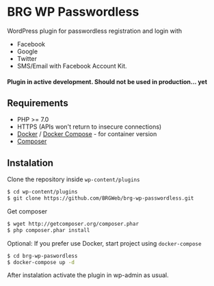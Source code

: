 # BRG WP Passwordless

WordPress plugin for passwordless registration and login with 
* Facebook
* Google
* Twitter
* SMS/Email with Facebook Account Kit.

#### Plugin in active development. Should not be used in production... yet

## Requirements
* PHP >= 7.0
* HTTPS (APIs won't return to insecure connections)
* [Docker](https://www.docker.com/get-docker) / [Docker Compose](https://docs.docker.com/compose/install/) - for container version
* [Composer](https://getcomposer.org/download/)


## Instalation

Clone the repository inside `wp-content/plugins`

```sh
$ cd wp-content/plugins
$ git clone https://github.com/BRGWeb/brg-wp-passwordless.git
```

Get composer

```sh
$ wget http://getcomposer.org/composer.phar
$ php composer.phar install
```

Optional: If you prefer use Docker, start project using `docker-compose`
```sh
$ cd brg-wp-paswordless
$ docker-compose up -d
```

After instalation activate the plugin in wp-admin as usual.
